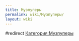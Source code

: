 ```yaml
---
title: Музпуперы
permalink: wiki/Музпуперы/
layout: wiki
---
```


<span style="font-weight:400;">\#redirect</span>
[Категория:Музпуперы](Категория:Музпуперы "wikilink")
